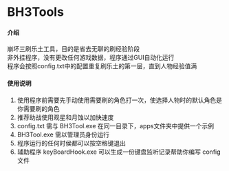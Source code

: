 # BH3Tools

#### 介绍
崩坏三刷乐土工具，目的是省去无聊的刷经验阶段<br>
非外挂程序，没有更改任何游戏数据，程序通过GUI自动化运行<br>
程序会按照config.txt中的配置重复刷乐土的第一层，直到人物经验值满<br>

#### 使用说明

1.  使用程序前需要先手动使用需要刷的角色打一次，使选择人物时的默认角色是你需要刷的角色
2.  推荐助战使用观星和月蚀以加快速度
3.  config.txt 需与 BH3Tool.exe 在同一目录下，apps文件夹中提供一个示例
4.  BH3Tool.exe 需以管理员身份运行
5.  程序运行的任何时侯都可以按空格键退出
6.  辅助程序 keyBoardHook.exe 可以生成一份键盘监听记录帮助你编写 config 文件
